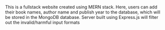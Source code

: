 This is a fullstack website created using MERN stack. 
Here, users can add their book names, author name and publish year to the database, which will be stored in the MongoDB database. Server built using Express.js will filter out the invalid/harmful input formats
